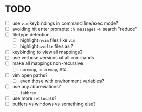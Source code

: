 # TODO

- [ ] use `vim` keybindings in command line/exec mode?
- [ ] avoiding hit enter prompts: `:h messages` -> search "reduce"
- [ ] filetype detection
  - [ ] highlight `nvim` files like `vim`
  - [ ] highlight `svelte` files as ?
- [ ] keybinding to view all mappings?
- [ ] use verbose versions of all commands
- [ ] make all mappings non-recursive
  - [ ] `noremap`, `nnoremap`, etc.
- [ ] vim open paths?
  - [ ] even those with environment variables?
- [ ] use any abbreviations?
  - [ ] `iabbrev`
- [ ] use more `setlocal`s?
- [ ] buffers vs windows vs something else?

